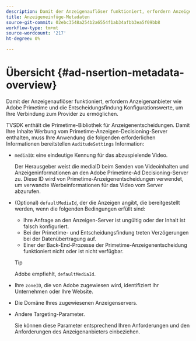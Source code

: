 ```yaml
---
description: Damit der Anzeigenauflöser funktioniert, erfordern Anzeigenanbieter wie Adobe Primetime und die Entscheidungsfindung Konfigurationswerte, um Ihre Verbindung zum Provider zu ermöglichen.
title: Anzeigeneinfüge-Metadaten
source-git-commit: 02ebc3548a254b2a6554f1ab34afbb3ea5f09bb8
workflow-type: tm+mt
source-wordcount: '217'
ht-degree: 0%

---
```


# Übersicht {#ad-nsertion-metadata-overview}

Damit der Anzeigenauflöser funktioniert, erfordern Anzeigenanbieter wie Adobe Primetime und die Entscheidungsfindung Konfigurationswerte, um Ihre Verbindung zum Provider zu ermöglichen.

TVSDK enthält die Primetime-Bibliothek für Anzeigenentscheidungen. Damit Ihre Inhalte Werbung vom Primetime-Anzeigen-Decisioning-Server enthalten, muss Ihre Anwendung die folgenden erforderlichen Informationen bereitstellen `AuditudeSettings` Information:

* `mediaID`: eine eindeutige Kennung für das abzuspielende Video.

  Der Herausgeber weist die mediaID beim Senden von Videoinhalten und Anzeigeninformationen an den Adobe Primetime-Ad Decisioning-Server zu. Diese ID wird von Primetime-Anzeigenentscheidungen verwendet, um verwandte Werbeinformationen für das Video vom Server abzurufen.

* (Optional) `defaultMediaId`, der die Anzeigen angibt, die bereitgestellt werden, wenn die folgenden Bedingungen erfüllt sind:

   * Ihre Anfrage an den Anzeigen-Server ist ungültig oder der Inhalt ist falsch konfiguriert.
   * Bei der Primetime- und Entscheidungsfindung treten Verzögerungen bei der Datenübertragung auf.
   * Einer der Back-End-Prozesse der Primetime-Anzeigenentscheidung funktioniert nicht oder ist nicht verfügbar.

  >[!TIP]
  >
  >Adobe empfiehlt, `defaultMediaId`.

* Ihre `zoneID`, die von Adobe zugewiesen wird, identifiziert Ihr Unternehmen oder Ihre Website.
* Die Domäne Ihres zugewiesenen Anzeigenservers.
* Andere Targeting-Parameter.

  Sie können diese Parameter entsprechend Ihren Anforderungen und den Anforderungen des Anzeigenanbieters einbeziehen.
